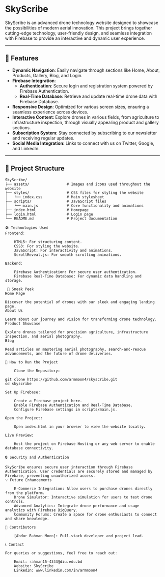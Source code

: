 # SkyScribe

SkyScribe is an advanced drone technology website designed to showcase the possibilities of modern aerial innovation. This project brings together cutting-edge technology, user-friendly design, and seamless integration with Firebase to provide an interactive and dynamic user experience.

---

## 🚀 Features

- **Dynamic Navigation**: Easily navigate through sections like Home, About, Products, Gallery, Blog, and Login.
- **Firebase Integration**:
  - **Authentication**: Secure login and registration system powered by Firebase Authentication.
  - **Real-Time Database**: Retrieve and update real-time drone data with Firebase Database.
- **Responsive Design**: Optimized for various screen sizes, ensuring a seamless experience across devices.
- **Interactive Content**: Explore drones in various fields, from agriculture to infrastructure inspection, through visually appealing product and gallery sections.
- **Subscription System**: Stay connected by subscribing to our newsletter and receiving regular updates.
- **Social Media Integration**: Links to connect with us on Twitter, Google, and LinkedIn.

---

## 📂 Project Structure

```plaintext
SkyScribe/
├── assets/                 # Images and icons used throughout the website
├── styles/                 # CSS files for styling the website
│   └── index.css           # Main stylesheet
├── scripts/                # JavaScript files
│   └── main.js             # Core functionality and animations
├── index.html              # Homepage
├── login.html              # Login page
└── README.md               # Project documentation

🛠️ Technologies Used
Frontend:

    HTML5: For structuring content.
    CSS3: For styling the website.
    JavaScript: For interactivity and animations.
    ScrollReveal.js: For smooth scrolling animations.

Backend:

    Firebase Authentication: For secure user authentication.
    Firebase Real-Time Database: For dynamic data handling and storage.

 📸 Sneak Peek
Home Page

Discover the potential of drones with our sleek and engaging landing page.
About Us

Learn about our journey and vision for transforming drone technology.
Product Showcase

Explore drones tailored for precision agriculture, infrastructure inspection, and aerial photography.
Blog

Read articles on mastering aerial photography, search-and-rescue advancements, and the future of drone deliveries.

🔧 How to Run the Project

    Clone the Repository:

git clone https://github.com/armmoon4/skyscribe.git
cd skyscribe

Set Up Firebase:

    Create a Firebase project here.
    Enable Firebase Authentication and Real-Time Database.
    Configure Firebase settings in scripts/main.js.

Open the Project:

    Open index.html in your browser to view the website locally.

Live Preview:

    Host the project on Firebase Hosting or any web server to enable database connectivity.

🔒 Security and Authentication

SkyScribe ensures secure user interaction through Firebase Authentication. User credentials are securely stored and managed by Firebase, preventing unauthorized access.
💡 Future Enhancements

    E-Commerce Integration: Allow users to purchase drones directly from the platform.
    Drone Simulator: Interactive simulation for users to test drone controls.
    Advanced Analytics: Integrate drone performance and usage analytics with Firebase BigQuery.
    Community Forums: Create a space for drone enthusiasts to connect and share knowledge.

👥 Contributors

    [Abdur Rahman Moon]: Full-stack developer and project lead.

📞 Contact

For queries or suggestions, feel free to reach out:

    Email: rahman15-4343@diu.edu.bd
    Website: SkyScribe
    LinkedIn: www.linkedin.com/in/armmoon4
